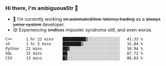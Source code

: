### Hi there, I'm ambiguou~~s~~Str 👋

<!--
**ambiguoustexture/ambiguoustexture** is a ✨ _special_ ✨ repository because its `README.md` (this file) appears on your GitHub profile.

Here are some ideas to get you started:
-->
- 🔭 I’m currently working ~~on automated/low-latency trading~~ as a ~~always junior system~~ developer.
- :worried: Experiencing ~~endless~~ imposter syndrome still, and even worse.

<!--START_SECTION:waka-->

```txt
C++      1 hr 22 mins    ██████████▒░░░░░░░░░░░░░░   41.33 %
sh       1 hr 5 mins     ████████▒░░░░░░░░░░░░░░░░   32.84 %
Python   21 mins         ██▓░░░░░░░░░░░░░░░░░░░░░░   10.94 %
SQL      15 mins         ██░░░░░░░░░░░░░░░░░░░░░░░   07.72 %
CSV      13 mins         █▓░░░░░░░░░░░░░░░░░░░░░░░   06.63 %
```

<!--END_SECTION:waka-->
